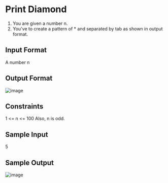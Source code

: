 # Print Diamond

1. You are given a number n.
2. You've to create a pattern of * and separated by tab as shown in output format.


## Input Format
A number n

## Output Format

![image](https://github.com/prateeeksahu/javacodes/assets/100373713/a5d63239-50f3-43fe-aec4-37980f614cfe)



## Constraints
1 <= n <= 100
Also, n is odd.


## Sample Input
5

## Sample Output

![image](https://github.com/prateeeksahu/javacodes/assets/100373713/5450342c-e660-4a66-ae62-2231dbd48778)